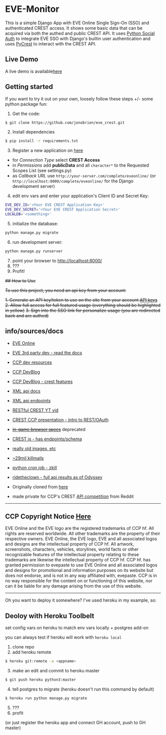 # EVE-Monitor

This is a simple Django App with EVE Online Single Sign-On (SSO) and authenticated CREST access. It shows some basic data that can be acquired via both the authed and public CREST API.
It uses [Python Social Auth](http://psa.matiasaguirre.net/) to integrate EVE SSO with Django's builtin user authentication and uses [PyCrest](https://github.com/jonobrien/PyCrest) to interact with the CREST API.

## Live Demo
A live demo is available[here](http://evecrest.herokuapp.com/login/)

## Getting started
If you want to try it out on your own, loosely follow these steps +/- some python package fun:

1. Get the code:
  ```bash
  $ git clone https://github.com/jonobrien/eve_crest.git
  ```

2. Install dependencies
  ```bash
  $ pip install -r requirements.txt
  ```

3. Register a new application on [here](https://developers.eveonline.com/applications/)
  - for *Connection Type* select **CREST Access**
  - in *Permissions* add **publicData** and all `character*` to the Requested Scopes List (see settings.py)
  - as *Callback URL* use `http://your-server.com/complete/eveonline/` (or `http://localhost:8000/complete/eveonline/` for the Django development server)

4. edit env vars and enter your application's Client ID and Secret Key:
  ```bash
  EVE_DEV_ID='<Your EVE CREST Application Key>'
  EVE_DEV_SECRET='<Your EVE CREST Application Secret>'
  LOCALDB='<something>'
  ```

5. initialize the database:
  ```bash
  python manage.py migrate
  ```

6. run development server:
  ```bash
  python manage.py runserver
  ```

7. point your browser to [http://localhost:8000/](http://localhost:8000/)
8. ???
9. Profit!


~~## How to Use~~

~~To use this project, you need an api key from your account:~~

~~1. Generate an API key/token to use on the site from your account [API keys](https://community.eveonline.com/support/api-key/)~~
~~2. Allow full access for full featured usage (everything should be highlighted in yellow)~~
~~3. Sign into the SSO link for personalize usage (you are redirected back and are authed)~~


## info/sources/docs

- [EVE Online](https://eveonline.com/)
- [EVE 3rd party dev - read the docs](https://eveonline-third-party-documentation.readthedocs.org)
- [CCP dev resources](https://developers.eveonline.com/resource/resources)
- [CCP DevBlog](https://developers.eveonline.com/blog)
- [CCP DevBlog - crest features](https://developers.eveonline.com/blog/article/the-eve-online-api-challenge)
- [XML api docs](http://wiki.eveuniversity.org/EVE_API_Guide)
- [XML api endpoints](http://ned.karbowiak.dk/API)
- [RESTful CREST YT vid](https://www.youtube.com/watch?v=QMQOjUjrZIo)
- [CREST CCP presentation - intro to REST/OAuth](http://bambuser.com/v/2494220)
- ~~[in-game browser specs](http://wiki.eveuniversity.org/In_Game_Browser_Development)~~ deprecated


- [CREST js - has endpoints/schema](http://jimpurbrick.com/crestmatic/)
- [really old images, etc](https://community.eveonline.com/news/dev-blogs/eve-data-export-rmr-edition/)
- [~29mil killmails](https://www.reddit.com/r/evetech/comments/3ohd1v/28285480_killmails_crest/)
- [python cron job - zkill](https://www.reddit.com/r/evetech/comments/4c2xgy/lf_kills_feed/d1fx8z7)
- [ridetheclown - full api results as of Odyssey](http://ridetheclown.com/eveapi/audit.php)


- Originally cloned from [here](https://github.com/flesser/django-crest-example)
- made private for CCP's CREST [API competition](https://www.reddit.com/r/Eve/comments/45wpx5/dev_blog_the_eve_online_api_challenge_ccp_foxfour/?ref=share&ref_source=link) from Reddit

----

## CCP Copyright Notice [Here](https://developers.eveonline.com/resource/license-agreement)

EVE Online and the EVE logo are the registered trademarks of CCP hf. All rights are reserved worldwide. All other trademarks are the property of their respective owners. EVE Online, the EVE logo, EVE and all associated logos and designs are the intellectual property of CCP hf. All artwork, screenshots, characters, vehicles, storylines, world facts or other recognizable features of the intellectual property relating to these trademarks are likewise the intellectual property of CCP hf. CCP hf. has granted permission to evepaste to use EVE Online and all associated logos and designs for promotional and information purposes on its website but does not endorse, and is not in any way affiliated with, evepaste. CCP is in no way responsible for the content on or functioning of this website, nor can it be liable for any damage arising from the use of this website.

----

Oh you want to deploy it somewhere? I've used heroku in my example, so:


## Deoloy with Heroku Toolbelt

set config vars on heroku to match env vars locally + postgres add-on

you can always test if heroku will work with `heroku local`

1. clone repo
2. add heroku remote

  ```bash
  $ heroku git:remote -a <appname>
  ```

3. make an edit and commit to heroku master

  ```bash
  $ git push heroku python3:master
  ```

4. tell postgres to migrate (heroku doesn't run this command by default)

  ```bash
  $ heroku run python manage.py migrate
  ```

5. ???
6. profit

(or just register the heroku app and connect GH account, push to GH master)
